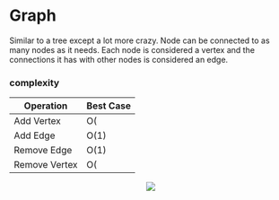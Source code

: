 # Graph
Similar to a tree except a lot more crazy. Node can be connected to as many nodes as it needs. Each node is considered a vertex and the connections it has with other nodes is considered an edge.


### complexity
| Operation     | Best Case |
|---------------|-----------|
| Add Vertex    | O(|V|^2)  |
| Add Edge      | O(1)      |
| Remove Edge   | O(1)      |
| Remove Vertex | O(|V|)^2  |

<div style="text-align:center"><img src="http://btechsmartclass.com/DS/images/Graph%201.png"/></div>
